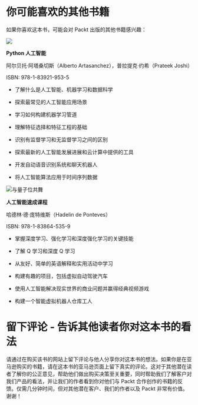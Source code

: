 # 你可能喜欢的其他书籍

如果你喜欢这本书，可能会对 Packt 出版的其他书籍感兴趣：

![](https://www.packtpub.com/data/artificial-intelligence-with-python-second-edition)

**Python 人工智能**

阿尔贝托·阿塔桑切斯（Alberto Artasanchez），普拉提克·约希（Prateek Joshi）

ISBN: 978-1-83921-953-5

+   了解什么是人工智能、机器学习和数据科学

+   探索最常见的人工智能应用场景

+   学习如何构建机器学习管道

+   理解特征选择和特征工程的基础

+   识别有监督学习和无监督学习之间的区别

+   探索最新的人工智能发展进展和云计算中提供的工具

+   开发自动语音识别系统和聊天机器人

+   将人工智能算法应用于时间序列数据

![与量子位共舞](https://www.packtpub.com/data/ai-crash-course)

**人工智能速成课程**

哈德林·德·庞特维斯（Hadelin de Ponteves）

ISBN: 978-1-83864-535-9

+   掌握深度学习、强化学习和深度强化学习的关键技能

+   了解 Q 学习和深度 Q 学习

+   从友好、简单的英语解释和实用活动中学习

+   构建有趣的项目，包括虚拟自动驾驶汽车

+   使用人工智能解决现实世界的商业问题并赢得经典视频游戏

+   构建一个智能虚拟机器人仓库工人

# 留下评论 - 告诉其他读者你对这本书的看法

请通过在购买该书的网站上留下评论与他人分享你对这本书的想法。如果你是在亚马逊购买的书籍，请在这本书的亚马逊页面上留下真实的评论。这对于其他潜在读者了解你的公正意见，帮助他们做出购买决策至关重要，同时帮助我们了解客户对我们产品的看法，并让我们的作者看到你对他们与 Packt 合作创作的书籍的反馈。仅需几分钟时间，但对其他潜在客户、我们的作者以及 Packt 非常有价值。谢谢！
